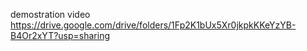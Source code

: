 demostration video
https://drive.google.com/drive/folders/1Fp2K1bUx5Xr0jkpkKKeYzYB-B4Or2xYT?usp=sharing
